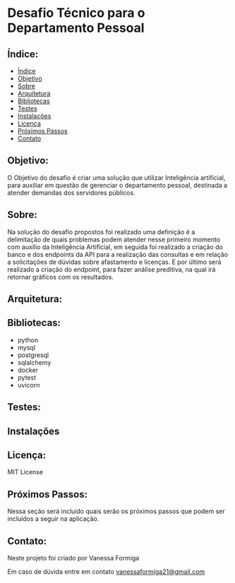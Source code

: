# Desafio Técnico para o Departamento Pessoal

## Índice:

- [Índice](#indice)
- [Objetivo](#objetivo)
- [Sobre](#sobre)
- [Arquitetura](#arquitetura)
- [Bibliotecas](#bibliotecas)
- [Testes](#testes)
- [Instalações](#instalações)
- [Licença](#licença)
- [Próximos Passos](#próximos-passos)
- [Contato](#contato)

## Objetivo:

O Objetivo do desafio é criar uma solução que utilizar Inteligência artificial, para auxiliar em questão de gerenciar o departamento pessoal, destinada a atender demandas dos servidores públicos.

## Sobre:

Na solução do desafio propostos foi realizado uma definição é a delimitação de quais problemas podem atender nesse primeiro momento com auxílio da Inteligência Artificial, em seguida foi realizado a criação do banco e dos endpoints da API para a realização das consultas e em relação a solicitações de dúvidas sobre afastamento e licenças. E por último será realizado a criação do endpoint, para fazer análise preditiva, na qual irá retornar gráficos com os resultados.

## Arquitetura:

## Bibliotecas:

- python
- mysql
- postgresql
- sqlalchemy
- docker
- pytest
- uvicorn  


## Testes:

## Instalações

## Licença:

MIT License

## Próximos Passos:

Nessa seção será incluído quais serão os próximos passos que podem ser incluídos a seguir na aplicação.



## Contato:

Neste projeto foi criado por Vanessa Formiga

Em caso de dúvida entre em contato vanessaformiga21@gmail.com